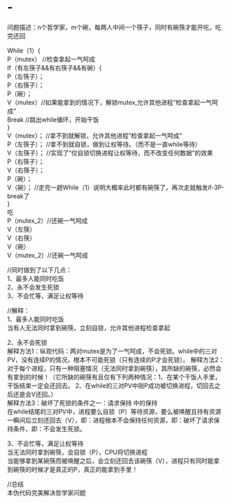 # -
问题描述：n个哲学家，m个碗，每两人中间一个筷子，同时有碗筷才能开吃，吃完还回  
  
While（1）{  
P（mutex） //检查拿起一气呵成  
If（有左筷子&&有右筷子&&有碗）{  
P（左筷子）；  
P（右筷子）；  
P（碗）；  
V（mutex）//如果能拿到的情况下，解锁mutex,允许其他进程“检查拿起一气呵成”  
Break  //跳出while循环，开始干饭  
}  
V（mutex）； //拿不到就解锁，允许其他进程“检查拿起一气呵成”  
P（左筷子）； //拿不到就自锁，做到让权等待。（而不是一直while等待）  
V（左筷子）； //实现了“仅自锁切换进程让权等待，而不改变任何数据”的效果  
P（右筷子）；  
V（右筷子）；  
P（碗）；  
V（碗）； //走完一趟While（1）说明大概率此时都有碗筷了，再次走就触发if-3P-break了  
}  
吃  
P（mutex_2）//还碗一气呵成  
V（左筷）  
V（右筷）  
V（碗）  
V（mutex_2）//还碗一气呵成  
  
//同时做到了以下几点：  
1、最多人能同时吃饭  
2、永不会发生死锁  
3、不会忙等，满足让权等待  
  
//解释：  
1、最多人能同时吃饭  
当有人无法同时拿到碗筷，立刻自锁，允许其他进程检查拿起  
  
2、永不会死锁  
解释方法1：纵观代码：两对mutex是为了一气呵成，不会死锁。while中的三对PV，没有连续P的情况，根本不可能死锁（只有连续的P才会死锁）。
解释方法2：对于每个进程，只有一种阻塞情况（无法同时拿到碗筷），其所缺的碗筷，必然会有拿到的时候！（它所缺的碗筷有且仅有下列两种情况：1、在某个干饭人手里，干饭结束一定会还回去。 2、在while的三对PV中刚P成功被切换进程，切回去之后还是会V还回。）  
解释方法3：破坏了死锁的条件之一：请求保持 中的保持  
在while结尾的三对PV中，进程要么自锁（P）等待资源，要么被唤醒且持有资源一瞬间后立刻还回去（V），即：进程根本不会保持任何资源，即：破坏了请求保持条件，即：不会发生死锁。  
  
3、不会忙等，满足让权等待  
当无法同时拿到碗筷，会自锁（P），CPU将切换进程  
当能够拿到某碗筷而被唤醒之后，会立刻还回去该碗筷（V），进程只有同时能拿到碗筷的时候才是真正的P，真正的能拿到手里！  

//总结  
本伪代码完美解决哲学家问题
